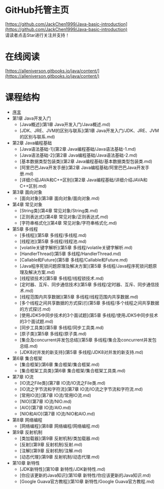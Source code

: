 # GitHub托管主页

[https://github.com/JackChen1999/Java-basic-introduction](https://github.com/JackChen1999/Java-basic-introduction)  
请读者点击Star进行关注并支持！

# 在线阅读

[https://alleniverson.gitbooks.io/java/content/](https://alleniverson.gitbooks.io/java/content/)

# 课程结构

* [序言](README.md)
* 第1章 Java开发入门
  * [Java概述](第1章 Java开发入门/Java概述.md)
  * [JDK、JRE、JVM的区别与联系](第1章 Java开发入门/JDK、JRE、JVM的区别与联系.md)
* 第2章 Java编程基础
  * [Java语法基础-1](第2章 Java编程基础/Java语法基础-1.md)
  * [Java语法基础-2](第2章 Java编程基础/Java语法基础-2.md)
  * [基本数据类型包装类](第2章 Java编程基础/基本数据类型包装类.md)
  * [阿里巴巴Java开发手册](第2章 Java编程基础/阿里巴巴Java开发手册.md)
  * [详细介绍JAVA和C++区别](第2章 Java编程基础/详细介绍JAVA和C++区别.md)
* 第3章 面向对象
  * [面向对象](第3章 面向对象/面向对象.md)
* 第4章 常见对象
  * [String类](第4章 常见对象/String类.md)
  * [正则表达式](第4章 常见对象/正则表达式.md)
  * [字符串格式化](第4章 常见对象/字符串格式化.md)
* 第5章 多线程
  * [多线程](第5章 多线程/多线程.md)
  * [线程池](第5章 多线程/线程池.md)
  * [volatile关键字解析](第5章 多线程/volatile关键字解析.md)
  * [HandlerThread](第5章 多线程/HandlerThread.md)
  * [Callable和Future](第5章 多线程/Callable和Future.md)
  * [Java程序死锁问题原理及解决方案](第5章 多线程/Java程序死锁问题原理及解决方案.md)
  * [线程锁技术](第5章 多线程/线程锁技术.md)
  * [定时器、互斥、同步通信技术](第5章 多线程/定时器、互斥、同步通信技术.md)
  * [线程范围内共享数据](第5章 多线程/线程范围内共享数据.md)
  * [多个线程之间共享数据的方式探讨](第5章 多线程/多个线程之间共享数据的方式探讨.md)
  * [使用JDK5中同步技术的3个面试题](第5章 多线程/使用JDK5中同步技术的3个面试题.md)
  * [同步工具类](第5章 多线程/同步工具类.md)
  * [原子类](第5章 多线程/原子类.md)
  * [集合及concurrent并发包总结](第5章 多线程/集合及concurrent并发包总结.md)
  * [JDK8对并发的新支持](第5章 多线程/JDK8对并发的新支持.md)
* 第6章 集合框架
  * [集合框架](第6章 集合框架/集合框架.md)
  * [集合框架工具类](第6章 集合框架/集合框架工具类.md)
* 第7章 IO流
  * [IO流之File类](第7章 IO流/IO流之File类.md)
  * [IO流之字节流和字符流](第7章 IO流/IO流之字节流和字符流.md)
  * [常用IO流](第7章 IO流/常用IO流.md)
  * [NIO](第7章 IO流/NIO.md)
  * [AIO](第7章 IO流/AIO.md)
  * [NIO和AIO](第7章 IO流/NIO和AIO.md)
* 第8章 网络编程
  * [网络编程](第8章 网络编程/网络编程.md)
* 第9章 反射机制
  * [类加载器](第9章 反射机制/类加载器.md)
  * [反射](第9章 反射机制/反射.md)
  * [注解](第9章 反射机制/注解.md)
  * [动态代理](第9章 反射机制/动态代理.md)
* 第10章 新特性
  * [JDK新特性](第10章 新特性/JDK新特性.md)
  * [你应该更新的Java知识](第10章 新特性/你应该更新的Java知识.md)
  * [Google Guava官方教程](第10章 新特性/Google Guava官方教程.md)
